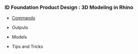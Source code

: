  ### ID Foundation Product Design : 3D Modeling in Rhino

- [Commands](commands.md)

- Outputs

- Models

- Tips and Tricks
